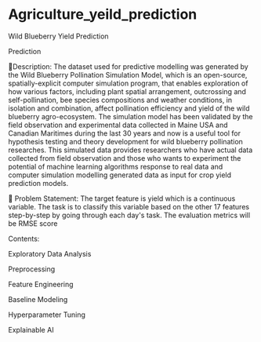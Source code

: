 # Agriculture_yeild_prediction
Wild Blueberry Yield Prediction

Prediction

🧾Description: The dataset used for predictive modelling was generated by the Wild Blueberry Pollination Simulation Model, which is an open-source, spatially-explicit computer simulation program, that enables exploration of how various factors, including plant spatial arrangement, outcrossing and self-pollination, bee species compositions and weather conditions, in isolation and combination, affect pollination efficiency and yield of the wild blueberry agro-ecosystem. The simulation model has been validated by the field observation and experimental data collected in Maine USA and Canadian Maritimes during the last 30 years and now is a useful tool for hypothesis testing and theory development for wild blueberry pollination researches. This simulated data provides researchers who have actual data collected from field observation and those who wants to experiment the potential of machine learning algorithms response to real data and computer simulation modelling generated data as input for crop yield prediction models.

🧭 Problem Statement: The target feature is yield which is a continuous variable. The task is to classify this variable based on the other 17 features step-by-step by going through each day's task. The evaluation metrics will be RMSE score

Contents:

Exploratory Data Analysis

Preprocessing

Feature Engineering

Baseline Modeling

Hyperparameter Tuning

Explainable AI


